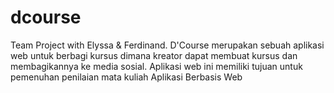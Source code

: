# dcourse
 Team Project with Elyssa & Ferdinand. 
 D'Course merupakan sebuah aplikasi web untuk berbagi kursus dimana kreator dapat membuat kursus dan membagikannya ke media sosial.
 Aplikasi web ini memiliki tujuan untuk pemenuhan penilaian mata kuliah Aplikasi Berbasis Web
